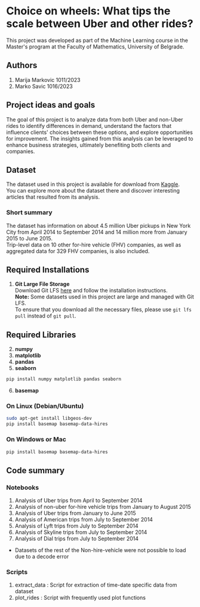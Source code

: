 # Choice on wheels: What tips the scale between Uber and other rides?

This project was developed as part of the Machine Learning course in the Master's program at the Faculty of Mathematics, University of Belgrade.

## Authors
1. Marija Markovic 1011/2023
2. Marko Savic 1016/2023

## Project ideas and goals

The goal of this project is to analyze data from both Uber and non-Uber rides to identify differences in demand, understand the factors that influence clients' choices between these options, and explore opportunities for improvement. The insights gained from this analysis can be leveraged to enhance business strategies, ultimately benefiting both clients and companies.

## Dataset

The dataset used in this project is available for download from [Kaggle](https://www.kaggle.com/datasets/fivethirtyeight/uber-pickups-in-new-york-city/data).  
You can explore more about the dataset there and discover interesting articles that resulted from its analysis.

   ### Short summary 
   The dataset has information on about 4.5 million Uber pickups in New York City from April 2014 to September 2014 and 14 million more from January 2015 to June 2015.  
   Trip-level data on 10 other for-hire vehicle (FHV) companies, as well as aggregated data for 329 FHV companies, is also included.


## Required Installations

1. **Git Large File Storage**  
   Download Git LFS [here](https://git-lfs.com/) and follow the installation instructions.  
   **Note:** Some datasets used in this project are large and managed with Git LFS.  
   To ensure that you download all the necessary files, please use `git lfs pull` instead of `git pull`.


## Required Libraries

2. **numpy**
3. **matplotlib**
4. **pandas**
5. **seaborn**

```bash
pip install numpy matplotlib pandas seaborn
```
6. **basemap**
### On Linux (Debian/Ubuntu)
```bash
sudo apt-get install libgeos-dev
pip install basemap basemap-data-hires
```
### On Windows or Mac
```bash
pip install basemap basemap-data-hires
```
## Code summary
### Notebooks
1. Analysis of Uber trips from April to September 2014
2. Analysis of non-uber for-hire vehicle trips from January to August 2015
3. Analysis of Uber trips from January to June 2015
4. Analysis of American trips from July to September 2014
5. Analysis of Lyft trips from July to September 2014 
6. Analysis of Skyline trips from July to September 2014 
7. Analysis of Dial trips from July to September 2014 
* Datasets of the rest of the Non-hire-vehicle were not possible to load due to a decode error
### Scripts
1. extract_data : Script for extraction of time-date specific data from dataset
2. plot_rides : Script with frequently used plot functions


